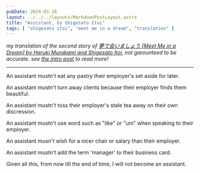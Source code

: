 ```yaml
---
pubDate: 2024-03-26
layout: ../../../layouts/MarkdownPostLayout.astro
title: "Assistant, by Shigesato Itoi"
tags: [ "shigesato itoi", "meet me in a dream", "translation" ]
---
```


_my translation of the second story of [夢で会いましょう [Meet Me in a Dream] by Haruki Murakami and Shigesato Itoi](https://www.goodreads.com/en/book/show/31029521-let-s-meet-in-dreams), not garounteed to be accurate. see [the intro post](/posts/meet-me-in-a-dream/00-intro) to read more!_

---

An assistant mustn't eat any pastry their employer's set aside for later.

An assistant mustn't turn away clients because their employer finds them beautiful.

An assistant mustn't toss their employer's stale tea away on their own discression.

An assistant mustn't use word such as "like" or "um" when speaking to their employer.

An assistant musn't wish for a nicer chair or salary than their employer.

An assistant mustn't add the term 'manager' to their business card.

Given all this, from now till the end of time, I will not become an assistant.